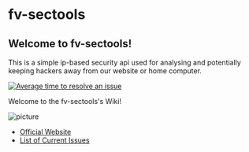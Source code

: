 # fv-sectools

## Welcome to fv-sectools!
This is a simple ip-based security api used for analysing and potentially keeping hackers away from our website or home computer.

[![Average time to resolve an issue](http://isitmaintained.com/badge/resolution/fvicaria/fv-sectools.svg)](http://isitmaintained.com/project/fvicaria/fv-sectools "Average time to resolve an issue")

Welcome to the fv-sectools's Wiki!

![picture](http://www.vicaria.org/static/pd3-powered.png)


* [Official Website](https://www.vicaria.org) 
* [List of Current Issues](https://github.com/fvicaria/fv-sectools/issues)

